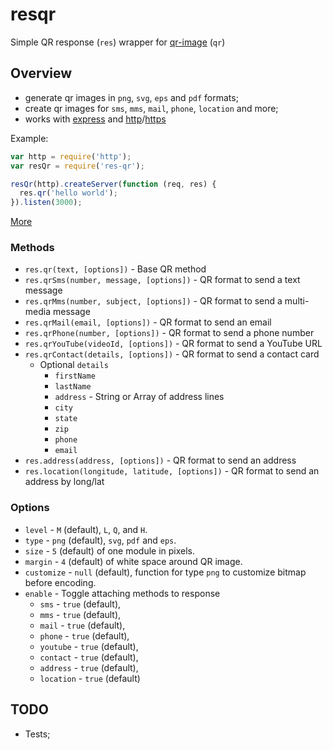 resqr
========

Simple QR response (`res`) wrapper for [qr-image](https://github.com/alexeyten/qr-image) (`qr`)

Overview
--------

  * generate qr images in `png`, `svg`, `eps` and `pdf` formats;
  * create qr images for `sms`, `mms`, `mail`, `phone`, `location` and more;
  * works with [express](https://github.com/strongloop/express) and
  [http](http://www.nodejs.org/api/http.html)/[https](http://www.nodejs.org/api/https.html)

Example:
```javascript
var http = require('http');
var resQr = require('res-qr');

resQr(http).createServer(function (req, res) {
  res.qr('hello world');
}).listen(3000);
```

[More](./examples)

### Methods

  * `res.qr(text, [options])` - Base QR method
  * `res.qrSms(number, message, [options])` - QR format to send a text message
  * `res.qrMms(number, subject, [options])` - QR format to send a multi-media message
  * `res.qrMail(email, [options])` - QR format to send an email
  * `res.qrPhone(number, [options])` - QR format to send a phone number
  * `res.qrYouTube(videoId, [options])` - QR format to send a YouTube URL
  * `res.qrContact(details, [options])` - QR format to send a contact card
    * Optional `details`
      * `firstName`
      * `lastName`
      * `address` - String or Array of address lines
      * `city`
      * `state`
      * `zip`
      * `phone`
      * `email`
  * `res.address(address, [options])` - QR format to send an address
  * `res.location(longitude, latitude, [options])` - QR format to send an address by long/lat

### Options

  * `level` - `M` (default), `L`, `Q`, and `H`.
  * `type` - `png` (default), `svg`, `pdf` and `eps`.
  * `size` - `5` (default) of one module in pixels.
  * `margin` - `4` (default) of white space around QR image.
  * `customize` - `null` (default), function for type `png` to customize bitmap before encoding.
  * `enable` - Toggle attaching methods to response
    * `sms` - `true` (default),
    * `mms` - `true` (default),
    * `mail` - `true` (default),
    * `phone` - `true` (default),
    * `youtube` - `true` (default),
    * `contact` - `true` (default),
    * `address` - `true` (default),
    * `location` - `true` (default)

TODO
----

  * Tests;